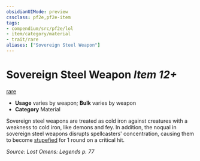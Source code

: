 ```yaml
---
obsidianUIMode: preview
cssclass: pf2e,pf2e-item
tags:
- compendium/src/pf2e/lol
- item/category/material
- trait/rare
aliases: ["Sovereign Steel Weapon"]
---
```

# Sovereign Steel Weapon *Item 12+*  
[rare](/rules/traits/rare.md)  

- **Usage** varies by weapon; **Bulk** varies by weapon
- **Category** Material

Sovereign steel weapons are treated as cold iron against creatures with a weakness to cold iron, like demons and fey. In addition, the noqual in sovereign steel weapons disrupts spellcasters' concentration, causing them to become [stupefied](/rules/conditions.md#Stupefied) for 1 round on a critical hit.

*Source: Lost Omens: Legends p. 77*